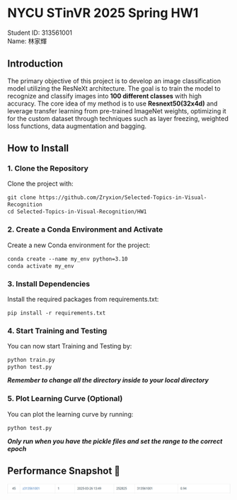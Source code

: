 # NYCU STinVR 2025 Spring HW1
Student ID: 313561001   
Name: 林家輝

## Introduction

The primary objective of this project is to develop an image classification model utilizing the 
ResNeXt architecture. The goal is to train the model to recognize and classify images into **100 
different classes** with high accuracy. The core idea of my method is to use **Resnext50(32x4d)** and leverage transfer learning 
from pre-trained ImageNet weights, optimizing it for the custom dataset through techniques such as 
layer freezing, weighted loss functions, data augmentation and bagging.

## How to Install

### 1. Clone the Repository
Clone the project with:
``` 
git clone https://github.com/Zryxion/Selected-Topics-in-Visual-Recognition
cd Selected-Topics-in-Visual-Recognition/HW1
```

### 2. Create a Conda Environment and Activate
Create a new Conda environment for the project:
``` 
conda create --name my_env python=3.10
conda activate my_env
```

### 3. Install Dependencies
Install the required packages from requirements.txt:
``` 
pip install -r requirements.txt
```
### 4. Start Training and Testing
You can now start Training and Testing by:
``` 
python train.py
python test.py
```
***_Remember to change all the directory inside to your local directory_***

### 5. Plot Learning Curve (Optional)
You can plot the learning curve by running:
``` 
python test.py
``` 
***_Only run when you have the pickle files and set the range to the correct epoch_***
## Performance Snapshot 🚀
![](https://github.com/Zryxion/Selected-Topics-in-Visual-Recognition/blob/main/HW1/leaderboard.png)
